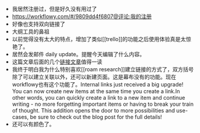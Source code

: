 - 我居然注册过，但是好久没有用过了
- https://workflowy.com/#/9809dd4f6807@评论:我的注册
- 好像也支持双向链接了
- 大纲工具的鼻祖
- 以前觉得没有太大的特点，增加了类似[[trello]]的功能之后使用体验真是太惊艳了。
- 居然会发邮件 daily update。提醒今天编辑了什么内容。
- 这篇文章后面的几个[链接文章](https://sspai.com/post/64531)值得一读
- 我终于明白我为什么特别喜欢[[roam research]]建立链接的方式了，双方括号除了可以建立关联以外，还可以新建页面。这是幕布没有的功能。现在workflowy也有这个功能了。Internal links just received a big upgrade! You can now create new items at the same time you create a link.In other words, you can quickly create a link to a new item and continue writing - no more forgetting important items or having to break your train of thought. This addition opens the door to more possibilities and use-cases, be sure to check out the blog post for the full details!
- 还可以有颜色了。
